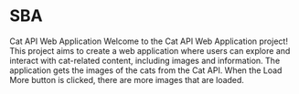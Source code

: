 # SBA
Cat API Web Application Welcome to the Cat API Web Application project! This project aims to create a web application where users can explore and interact with cat-related content, including images and information.
The application gets the images of the cats from the Cat API. When the Load More button is clicked, there are more images that are loaded.

